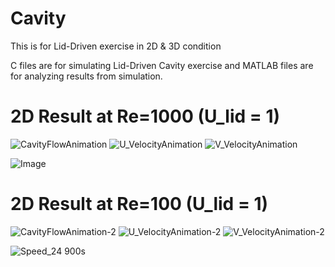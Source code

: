 # Cavity
This is for Lid-Driven exercise in 2D &amp; 3D condition

C files are for simulating Lid-Driven Cavity exercise and MATLAB files are for analyzing results from simulation.

# 2D Result at Re=1000 (U_lid = 1)
![CavityFlowAnimation](https://github.com/user-attachments/assets/00e02480-e186-4d14-b7dd-b33d6223d9c2)
![U_VelocityAnimation](https://github.com/user-attachments/assets/0ca9e928-4889-4243-8757-832836660fca)
![V_VelocityAnimation](https://github.com/user-attachments/assets/060382a9-c2c9-4008-996e-1e09a459f2a7)

![Image](https://github.com/user-attachments/assets/8c28cb74-1b2e-4ca8-aa94-b83013d98c79)

# 2D Result at Re=100 (U_lid = 1)
![CavityFlowAnimation-2](https://github.com/user-attachments/assets/4516406a-1e10-4659-b415-f60a3646d483)
![U_VelocityAnimation-2](https://github.com/user-attachments/assets/f008a758-7e3c-4bce-af43-6002f0140145)
![V_VelocityAnimation-2](https://github.com/user-attachments/assets/8a6799bb-1878-49c0-ae24-8958cfdd2c00)


![Speed_24 900s](https://github.com/user-attachments/assets/77ede2ca-72fb-4a7c-95d4-3b2f9d9c5199)


